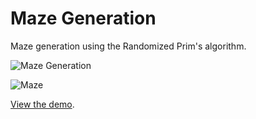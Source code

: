 # Maze Generation

Maze generation using the Randomized Prim's algorithm.

![Maze Generation](https://user-images.githubusercontent.com/7384630/55728490-1205fb00-5a0c-11e9-9fca-67641df3549b.jpg)

![Maze](https://user-images.githubusercontent.com/7384630/55728490-1205fb00-5a0c-11e9-9fca-67641df3549b.jpg)

[View the demo](https://sebsowter.github.io/maze-generation/).
